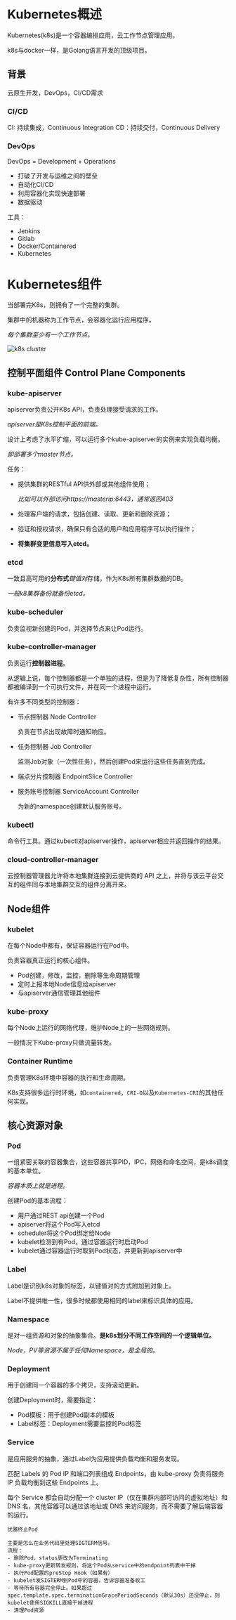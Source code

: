# Kubernetes概述

Kubernetes(k8s)是一个容器编排应用，云工作节点管理应用。

k8s与docker一样，是Golang语言开发的顶级项目。

## 背景

云原生开发，DevOps，CI/CD需求

### CI/CD

CI: 持续集成，Continuous Integration
CD：持续交付，Continuous Delivery

### DevOps

DevOps = Development + Operations

- 打破了开发与运维之间的壁垒
- 自动化CI/CD
- 利用容器化实现快速部署
- 数据驱动

工具：

* Jenkins
* Gitlab
* Docker/Containered
* Kubernetes

# Kubernetes组件

当部署完K8s，则拥有了一个完整的集群。

集群中的机器称为工作节点，会容器化运行应用程序。

*每个集群至少有一个工作节点。*

![k8s cluster](./k8s_pic/k8s_cluster.png)

## 控制平面组件 Control Plane Components

### kube-apiserver

apiserver负责公开K8s API，负责处理接受请求的工作。

*apiserver是K8s控制平面的前端。*

设计上考虑了水平扩缩，可以运行多个kube-apiserver的实例来实现负载均衡。

*即部署多个master节点。*

任务：

- 提供集群的RESTful API供外部或其他组件使用；

    *比如可以外部访问https://masterip:6443，通常返回403*

- 处理客户端的请求，包括创建、读取、更新和删除资源；

- 验证和授权请求，确保只有合适的用户和应用程序可以执行操作；

- **将集群变更信息写入etcd。**

### etcd

一致且高可用的**分布式***键值对*存储，作为K8s所有集群数据的DB。

*一般k8集群备份就备份etcd。*

### kube-scheduler

负责监视新创建的Pod，并选择节点来让Pod运行。

### kube-controller-manager

负责运行**控制器进程**。

从逻辑上说，每个控制器都是一个单独的进程，但是为了降低复杂性，所有控制器都被编译到一个可执行文件，并在同一个进程中运行。

有许多不同类型的控制器：

- 节点控制器 Node Controller

    负责在节点出现故障时通知响应。

- 任务控制器 Job Controller

    监测Job对象（一次性任务），然后创建Pod来运行这些任务直到完成。

- 端点分片控制器 EndpointSlice Controller
- 服务账号控制器 ServiceAccount Controller

    为新的namespace创建默认服务账号。

### kubectl

命令行工具。通过kubectl对apiserver操作，apiserver相应并返回操作的结果。

### cloud-controller-manager

云控制器管理器允许将本地集群连接到云提供商的 API 之上，并将与该云平台交互的组件同与本地集群交互的组件分离开来。

## Node组件

### kubelet

在每个Node中都有，保证容器运行在Pod中。

负责容器真正运行的核心组件。

- Pod创建，修改，监控，删除等生命周期管理
- 定时上报本地Node信息给apiserver
- 与apiserver通信管理其他组件

### kube-proxy

每个Node上运行的网络代理，维护Node上的一些网络规则。

一般情况下Kube-proxy只做流量转发。

### Container Runtime

负责管理K8s环境中容器的执行和生命周期。

K8s支持很多运行时环境，如`containered`，`CRI-O`以及`Kubernetes-CRI`的其他任何实现。

## 核心资源对象

### Pod

一组紧密关联的容器集合，这些容器共享PID，IPC，网络和命名空间，是k8s调度的基本单位。

*容器本质上就是进程。*

创建Pod的基本流程：

- 用户通过REST api创建一个Pod
- apiserver将这个Pod写入etcd
- scheduler将这个Pod绑定给Node
- kubelet检测到有Pod，通过容器运行时启动Pod
- kubelet通过容器运行时取到Pod状态，并更新到apiserver中

### Label

Label是识别k8s对象的标签，以键值对的方式附加到对象上。

Label不提供唯一性，很多时候都使用相同的label来标识具体的应用。

### Namespace

是对一组资源和对象的抽象集合。**是k8s划分不同工作空间的一个逻辑单位。**

*Node，PV等资源不属于任何Namespace，是全局的。*

### Deployment

用于创建同一个容器的多个拷贝，支持滚动更新。

创建Deployment时，需要指定：

- Pod模板：用于创建Pod副本的模板
- Label标签：Deployment需要监控的Pod标签

### Service

是应用服务的抽象，通过Label为应用提供负载均衡和服务发现。

匹配 Labels 的 Pod IP 和端口列表组成 Endpoints，由 kube-proxy 负责将服务 IP 负载均衡到这些 Endpoints 上。

每个 Service 都会自动分配一个 cluster IP（仅在集群内部可访问的虚拟地址）和 DNS 名，其他容器可以通过该地址或 DNS 来访问服务，而不需要了解后端容器的运行。

```
优雅终止Pod

主要是怎么在业务代码里处理SIGTERM信号。
流程：
- 删除Pod，status更改为Terminating
- kube-proxy更新转发规则，将这个Pod从service中的endpoint列表中干掉
- 执行Pod配置的preStop Hook（如果有）
- kubelet发SIGTERM到Pod中的容器，告诉容器准备收工
- 等待所有容器完全停止。如果超过spec.template.spec.terminationGracePeriodSeconds（默认30s）还没停止，则kubelet使用SIGKILL直接干掉进程
- 清理Pod资源
```